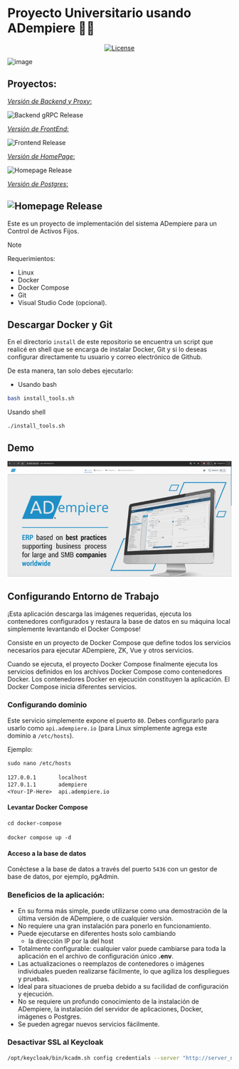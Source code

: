 # Proyecto Universitario usando ADempiere :technologist:

<p align="center">
  <a href="https://github.com/JesusAlbujas/adempiere-base/blob/main/LICENSE">
    <img src="https://img.shields.io/badge/license-GNU/GPL%20(v2)-blue" alt="License">
  </a>
</p>

![image](https://github.com/JesusAlbujas/adempiere-base/assets/134967453/a7083320-31d4-4a0b-b4b9-dc50e6dd9b12)

## Proyectos:

[*Versión de Backend y Proxy*:](https://github.com/jesusalbujas/adempiere-grpc-server)

![Backend gRPC Release](https://img.shields.io/github/v/release/jesusalbujas/adempiere-grpc-server)

[*Versión de FrontEnd*:](https://github.com/jesusalbujas/frontend-university-project)

![Frontend Release](https://img.shields.io/github/v/release/jesusalbujas/frontend-university-project)

[*Versión de HomePage*:](https://github.com/jesusalbujas/project-landing-page)

![Homepage Release](https://img.shields.io/github/v/release/jesusalbujas/project-landing-page)

[*Versión de Postgres*:](https://github.com/jesusalbujas/postgres-university)

![Homepage Release](https://img.shields.io/github/v/release/jesusalbujas/postgres-university)
---

Este es un proyecto de implementación del sistema ADempiere para un Control de Activos Fijos.

> [!NOTE]
> Requerimientos:
> - Linux
> - Docker
> - Docker Compose
> - Git
> - Visual Studio Code (opcional).

## Descargar Docker y Git

En el directorio `install` de este repositorio se encuentra un script que realicé en shell que se encarga de instalar Docker, Git y si lo deseas configurar directamente tu usuario y correo electrónico de Github.

De esta manera, tan solo debes ejecutarlo:

- Usando bash

```bash
bash install_tools.sh
```

Usando shell

```shell\
./install_tools.sh
```

## Demo

![ADempiere Demo](./docs/ADempiere_demo.gif)

## Configurando Entorno de Trabajo

¡Esta aplicación descarga las imágenes requeridas, ejecuta los contenedores configurados y restaura la base de datos en su máquina local simplemente levantando el Docker Compose!

Consiste en un proyecto de Docker Compose que define todos los servicios necesarios para ejecutar ADempiere, ZK, Vue y otros servicios.

Cuando se ejecuta, el proyecto Docker Compose finalmente ejecuta los servicios definidos en los archivos Docker Compose como contenedores Docker. Los contenedores Docker en ejecución constituyen la aplicación. El Docker Compose inicia diferentes servicios.

### Configurando dominio
Este servicio simplemente expone el puerto `80`. Debes configurarlo para usarlo como `api.adempiere.io` (para Linux simplemente agrega este dominio a `/etc/hosts`).

Ejemplo:

```shell
sudo nano /etc/hosts

127.0.0.1       localhost
127.0.1.1       adempiere
<Your-IP-Here>  api.adempiere.io
```

#### Levantar Docker Compose

```
cd docker-compose

docker compose up -d
```

#### Acceso a la base de datos

Conéctese a la base de datos a través del puerto `5436` con un gestor de base de datos, por ejemplo, pgAdmin.

### Beneficios de la aplicación:

- En su forma más simple, puede utilizarse como una demostración de la última versión de ADempiere, o de cualquier versión.
- No requiere una gran instalación para ponerlo en funcionamiento.
- Puede ejecutarse en diferentes hosts solo cambiando
  - la dirección IP por la del host
- Totalmente configurable: cualquier valor puede cambiarse para toda la aplicación en el archivo de configuración único **.env**.
- Las actualizaciones o reemplazos de contenedores o imágenes individuales pueden realizarse fácilmente, lo que agiliza los despliegues y pruebas.
- Ideal para situaciones de prueba debido a su facilidad de configuración y ejecución.
- No se requiere un profundo conocimiento de la instalación de ADempiere, la instalación del servidor de aplicaciones, Docker, imágenes o Postgres.
- Se pueden agregar nuevos servicios fácilmente.

### Desactivar SSL al Keycloak

```sh
/opt/keycloak/bin/kcadm.sh config credentials --server "http://server_name:3333" --realm master --user admin --password admin && /opt/keycloak/bin/kcadm.sh update realms/master -s sslRequired=NONE
```

